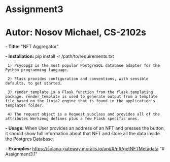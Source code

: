 # Assignment3
# Autor: Nosov Michael, CS-2102s

**- Title:** "NFT Aggregator"

**- Installation:**  pip install -r /path/to/requirements.txt

     1) Psycopg2 is the most popular PostgreSQL database adapter for the Python programming language.
    
     2) Flask provides configuration and conventions, with sensible defaults, to get started. 
    
     3) render_template is a Flask function from the flask.templating package. render_template is used to generate output from a template file based on the Jinja2 engine that is found in the application's templates folder.
    
     4) The request object is a Request subclass and provides all of the attributes Werkzeug defines plus a few Flask specific ones.
    
        
**- Usage:** When User provides an address of an NFT and presses the button, it should show full information about that NFT and store all the data inside the Postgres                Database.

**- Examples:** https://solana-gateway.moralis.io/api/#/nft/getNFTMetadata
"# Assignment3.1" 

